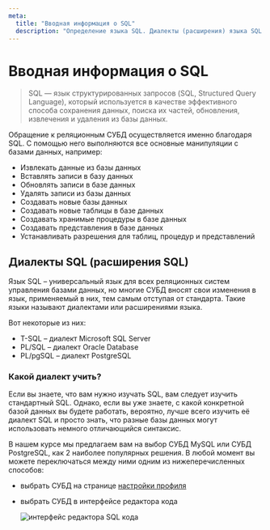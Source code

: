 ```yaml
---
meta:
  title: "Вводная информация о SQL"
  description: "Определение языка SQL. Диалекты (расширения) языка SQL. Отличия T-SQL, PL/SQL, PL/pgSQL."
---
```


# Вводная информация о SQL

> SQL — язык структурированных запросов (SQL, Structured Query Language),
> который используется в качестве эффективного способа сохранения данных,
> поиска их частей, обновления, извлечения и удаления из базы данных.

Обращение к реляционным СУБД осуществляется именно благодаря SQL. С помощью него выполняются все основные манипуляции с базами данных, например:

- Извлекать данные из базы данных
- Вставлять записи в базу данных
- Обновлять записи в базе данных
- Удалять записи из базы данных
- Создавать новые базы данных
- Создавать новые таблицы в базе данных
- Создавать хранимые процедуры в базе данных
- Создавать представления в базе данных
- Устанавливать разрешения для таблиц, процедур и представлений

## Диалекты SQL (расширения SQL)

Язык SQL – универсальный язык для всех реляционных систем управления базами данных, но многие СУБД вносят свои
изменения в язык, применяемый в них, тем самым отступая от стандарта. Такие языки называют диалектами или расширениями языка.

Вот некоторые из них:

- T-SQL – диалект Microsoft SQL Server
- PL/SQL – диалект Oracle Database
- PL/pgSQL – диалект PostgreSQL

### Какой диалект учить?

Если вы знаете, что вам нужно изучать SQL, вам следует изучить стандартный SQL.
Однако, если вы уже знаете, с какой конкретной базой данных вы будете работать, вероятно, лучше всего изучить её диалект SQL и просто знать,
что разные базы данных могут использовать немного отличающийся синтаксис.

В нашем курсе мы предлагаем вам на выбор СУБД MySQL или СУБД PostgreSQL, как 2 наиболее популярных решения.
В любой момент вы можете переключаться между ними одним из нижеперечисленных способов:

- выбрать СУБД на странице <a href="/settings/profile" target="_blank">настройки профиля</a>
- выбрать СУБД в интерфейсе редактора кода

  ![интерфейс редактора SQL кода](https://sql-academy.org/static/guidePage/intro-sql/ru_changing_dbms.png "интерфейс редактора SQL кода")
